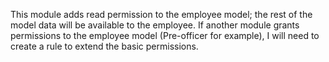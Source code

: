 This module adds read permission to the employee model; the rest of the
model data will be available to the employee. If another module grants
permissions to the employee model (Pre-officer for example), I will need
to create a rule to extend the basic permissions.
